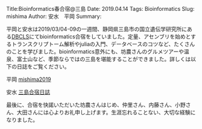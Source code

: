 Title:Bioinformatics春合宿@三島
Date: 2019.04.14
Tags: Bioinformatics
Slug: mishima
Author: 安水　平岡
Summary:

平岡と安水は2019/03/04-09の一週間、静岡県三島市の国立遺伝学研究所にある<a href="https://dbcls.rois.ac.jp/">DBCLS</a>にてbioinformatics合宿をしていました。定量、アセンブリを始めとするトランスクリプトーム解析やjuliaの入門、データベースのコツなど、たくさんのことを学びました。bioinformatics意外にも、坊農さんのグルメツアーや温泉、富士山など、季節ならではの三島を堪能することができました。詳しくは以下の日誌をご覧ください。

平岡
<a href="https://github.com/yuna06/mishima2019/blob/master/README.md">mishima2019</a>
 

安水
<a href="https://github.com/yyoshiaki/mishima_gassyuku/blob/master/README.md">三島合宿日誌</a>

最後に、合宿を快諾いただいた坊農さんはじめ、仲里さん、内藤さん、小野さん、大田さんには心よりお礼申し上げます。生涯忘れることない、大切な経験になりました。
